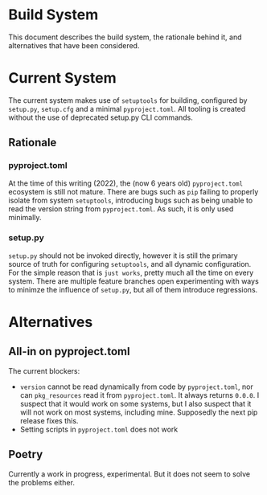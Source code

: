 # Build System
This document describes the build system, the rationale behind it, and
alternatives that have been considered.

# Current System
The current system makes use of `setuptools` for building, configured by
`setup.py`, `setup.cfg` and a minimal `pyproject.toml`.  All tooling is
created without the use of deprecated setup.py CLI commands.

## Rationale
### pyproject.toml
At the time of this writing (2022), the (now 6 years old) `pyproject.toml`
ecosystem is still not mature.  There are bugs such as `pip` failing to
properly isolate from system `setuptools`, introducing bugs such as being
unable to read the version string from `pyproject.toml`.  As such, it is
only used minimally.

### setup.py
`setup.py` should not be invoked directly, however it is still the primary
source of truth for configuring `setuptools`, and all dynamic configuration.
For the simple reason that is `just works`, pretty much all the time on every
system.  There are multiple feature branches open experimenting with ways to
minimze the influence of `setup.py`, but all of them introduce regressions.

# Alternatives
## All-in on pyproject.toml
The current blockers:
- `version` cannot be read dynamically from code by `pyproject.toml`, nor can
  `pkg_resources` read it from `pyproject.toml`.  It always returns `0.0.0`.
  I suspect that it would work on some systems, but I also suspect that it will
  not work on most systems, including mine.  Supposedly the next pip release
  fixes this.
- Setting scripts in `pyproject.toml` does not work

## Poetry
Currently a work in progress, experimental.  But it does not seem to solve the
problems either.

